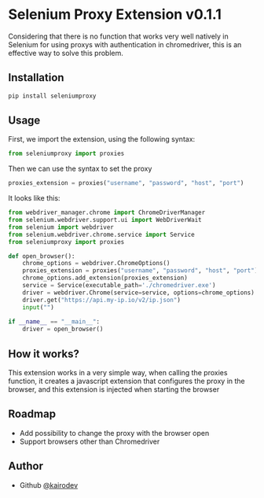 # Selenium Proxy Extension v0.1.1
Considering that there is no function that works very well natively in Selenium for using proxys with authentication in chromedriver, this is an effective way to solve this problem.

## Installation
```python
pip install seleniumproxy
```
## Usage

First, we import the extension, using the following syntax:
```python
from seleniumproxy import proxies
```

Then we can use the syntax to set the proxy
```python
proxies_extension = proxies("username", "password", "host", "port")
```

It looks like this:
```python
from webdriver_manager.chrome import ChromeDriverManager
from selenium.webdriver.support.ui import WebDriverWait
from selenium import webdriver
from selenium.webdriver.chrome.service import Service
from seleniumproxy import proxies

def open_browser():
    chrome_options = webdriver.ChromeOptions()
    proxies_extension = proxies("username", "password", "host", "port")
    chrome_options.add_extension(proxies_extension)
    service = Service(executable_path='./chromedriver.exe') 
    driver = webdriver.Chrome(service=service, options=chrome_options)
    driver.get("https://api.my-ip.io/v2/ip.json")
    input("")
    
if __name__ == "__main__":
    driver = open_browser()
```

## How it works?
This extension works in a very simple way, when calling the proxies function, it creates a javascript extension that configures the proxy in the browser, and this extension is injected when starting the browser

## Roadmap
- Add possibility to change the proxy with the browser open
- Support browsers other than Chromedriver

## Author

- Github [@kairodev](https://www.github.com/kairodev)

